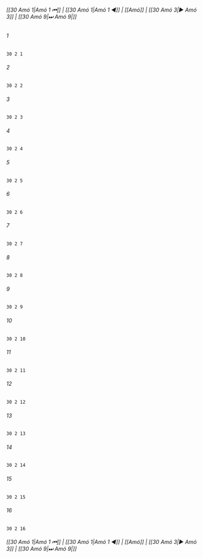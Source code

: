 
###### [[30 Amó 1|Amó 1 ⏮]] | [[30 Amó 1|Amó 1 ◀]] | [[Amó]] | [[30 Amó 3|▶ Amó 3]] | [[30 Amó 9|⏭ Amó 9|]]

###### 1
``` verse
30 2 1 
```
###### 2
``` verse
30 2 2 
```
###### 3
``` verse
30 2 3 
```
###### 4
``` verse
30 2 4 
```
###### 5
``` verse
30 2 5 
```
###### 6
``` verse
30 2 6 
```
###### 7
``` verse
30 2 7 
```
###### 8
``` verse
30 2 8 
```
###### 9
``` verse
30 2 9 
```
###### 10
``` verse
30 2 10 
```
###### 11
``` verse
30 2 11 
```
###### 12
``` verse
30 2 12 
```
###### 13
``` verse
30 2 13 
```
###### 14
``` verse
30 2 14 
```
###### 15
``` verse
30 2 15 
```
###### 16
``` verse
30 2 16 
```

###### [[30 Amó 1|Amó 1 ⏮]] | [[30 Amó 1|Amó 1 ◀]] | [[Amó]] | [[30 Amó 3|▶ Amó 3]] | [[30 Amó 9|⏭ Amó 9|]]

